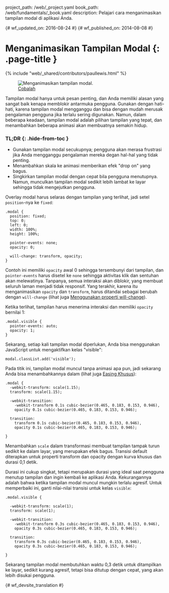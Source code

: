 project_path: /web/_project.yaml
book_path: /web/fundamentals/_book.yaml
description: Pelajari cara menganimasikan tampilan modal di aplikasi Anda.

{# wf_updated_on: 2016-08-24 #}
{# wf_published_on: 2014-08-08 #}

# Menganimasikan Tampilan Modal {: .page-title }

{% include "web/_shared/contributors/paullewis.html" %}

<div class="attempt-right">
  <figure>
    <img src="images/dont-press.gif" alt="Menganimasikan tampilan modal." />
    <figcaption>
      <a href="https://googlesamples.github.io/web-fundamentals/fundamentals/design-and-ux/animations/modal-view-animation.html" target="_blank" class="external">Cobalah</a>
    </figcaption>
  </figure>
</div>

Tampilan modal hanya untuk pesan penting, dan Anda memiliki alasan yang sangat baik kenapa memblokir antarmuka pengguna. Gunakan dengan hati-hati, karena tampilan modal mengganggu dan bisa dengan mudah merusak pengalaman pengguna jika terlalu sering digunakan. Namun, dalam beberapa keadaan, tampilan modal adalah pilihan tampilan yang tepat, dan menambahkan beberapa animasi akan membuatnya semakin hidup.

### TL;DR {: .hide-from-toc }
* Gunakan tampilan modal secukupnya; pengguna akan merasa frustrasi jika Anda mengganggu pengalaman mereka degan hal-hal yang tidak penting.
* Menambahkan skala ke animasi memberikan efek "drop on" yang bagus.
* Singkirkan tampilan modal dengan cepat bila pengguna menutupnya. Namun, munculkan tampilan modal sedikit lebih lambat ke layar sehingga tidak mengejutkan pengguna.

<div class="clearfix"></div>

Overlay modal harus selaras dengan tampilan yang terlihat, jadi setel `position`-nya ke `fixed`:


    .modal {
      position: fixed;
      top: 0;
      left: 0;
      width: 100%;
      height: 100%;
    
      pointer-events: none;
      opacity: 0;
    
      will-change: transform, opacity;
    }
    

Contoh ini memiliki `opacity` awal 0 sehingga tersembunyi dari tampilan, dan `pointer-events` harus disetel ke `none` sehingga aktivitas klik dan sentuhan akan melewatinya. Tanpanya, semua interaksi akan diblokir, yang membuat seluruh laman menjadi tidak responsif. Yang terakhir, karena itu menganimasikan `opacity` dan `transform`, harus ditandai sebagai berubah dengan `will-change` (lihat juga [Menggunakan properti will-change](animations-and-performance#using-the-will-change-property)).

Ketika terlihat, tampilan harus menerima interaksi dan memiliki `opacity` bernilai 1:


    .modal.visible {
      pointer-events: auto;
      opacity: 1;
    }
    

Sekarang, setiap kali tampilan modal diperlukan, Anda bisa menggunakan JavaScript untuk mengaktifkan kelas "visible":


    modal.classList.add('visible');
    

Pada titik ini, tampilan modal muncul tanpa animasi apa pun, jadi sekarang Anda bisa menambahkannya dalam
(lihat juga [Easing Khusus](custom-easing)):


    .modal {
      -webkit-transform: scale(1.15);
      transform: scale(1.15);
    
      -webkit-transition:
        -webkit-transform 0.1s cubic-bezier(0.465, 0.183, 0.153, 0.946),
        opacity 0.1s cubic-bezier(0.465, 0.183, 0.153, 0.946);
    
      transition:
        transform 0.1s cubic-bezier(0.465, 0.183, 0.153, 0.946),
        opacity 0.1s cubic-bezier(0.465, 0.183, 0.153, 0.946);
    
    }
    

Menambahkan `scale` dalam transformasi membuat tampilan tampak turun sedikit ke dalam layar, yang merupakan efek bagus. Transisi default diterapkan untuk properti transform dan opacity dengan kurva khusus dan durasi 0,1 detik.

Durasi ini cukup singkat, tetapi merupakan durasi yang ideal saat pengguna menutup tampilan dan ingin kembali ke aplikasi Anda. Kekurangannya adalah bahwa ketika tampilan modal muncul mungkin terlalu agresif. Untuk memperbaiki ini, ganti nilai-nilai transisi untuk kelas `visible`:


    .modal.visible {
    
      -webkit-transform: scale(1);
      transform: scale(1);
    
      -webkit-transition:
        -webkit-transform 0.3s cubic-bezier(0.465, 0.183, 0.153, 0.946),
        opacity 0.3s cubic-bezier(0.465, 0.183, 0.153, 0.946);
    
      transition:
        transform 0.3s cubic-bezier(0.465, 0.183, 0.153, 0.946),
        opacity 0.3s cubic-bezier(0.465, 0.183, 0.153, 0.946);
    
    }
    

Sekarang tampilan modal membutuhkan waktu 0,3 detik untuk ditampilkan ke layar, sedikit kurang agresif, tetapi bisa ditutup dengan cepat, yang akan lebih disukai pengguna.





{# wf_devsite_translation #}
